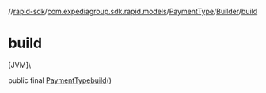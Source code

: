 //[rapid-sdk](../../../../index.md)/[com.expediagroup.sdk.rapid.models](../../index.md)/[PaymentType](../index.md)/[Builder](index.md)/[build](build.md)

# build

[JVM]\

public final [PaymentType](../index.md)[build](build.md)()
